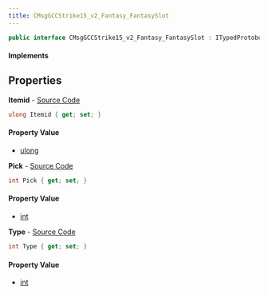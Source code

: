 ```yaml
---
title: CMsgGCCStrike15_v2_Fantasy_FantasySlot
---
```


```csharp
public interface CMsgGCCStrike15_v2_Fantasy_FantasySlot : ITypedProtobuf<CMsgGCCStrike15_v2_Fantasy_FantasySlot>, INativeHandle
```

#### Implements

## Properties

**Itemid** - [Source Code](https://github.com/swiftly-solution/swiftlys2/blob/main/managed/src/SwiftlyS2.Generated/Protobufs/Interfaces/CMsgGCCStrike15_v2_Fantasy_FantasySlot.cs#L19)

```csharp
ulong Itemid { get; set; }
```

#### Property Value

- [ulong](https://learn.microsoft.com/dotnet/api/system.uint64)

**Pick** - [Source Code](https://github.com/swiftly-solution/swiftlys2/blob/main/managed/src/SwiftlyS2.Generated/Protobufs/Interfaces/CMsgGCCStrike15_v2_Fantasy_FantasySlot.cs#L16)

```csharp
int Pick { get; set; }
```

#### Property Value

- [int](https://learn.microsoft.com/dotnet/api/system.int32)

**Type** - [Source Code](https://github.com/swiftly-solution/swiftlys2/blob/main/managed/src/SwiftlyS2.Generated/Protobufs/Interfaces/CMsgGCCStrike15_v2_Fantasy_FantasySlot.cs#L13)

```csharp
int Type { get; set; }
```

#### Property Value

- [int](https://learn.microsoft.com/dotnet/api/system.int32)

